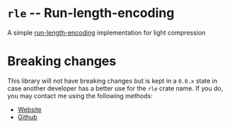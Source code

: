 # `rle` -- Run-length-encoding

A simple [run-length-encoding](https://en.wikipedia.org/wiki/Run-length_encoding) implementation for light compression

# Breaking changes

This library will not have breaking changes but is kept in a `0.0.x` state in case another developer has a better use for the `rle` crate name. If you do, you may contact me using the following methods:

- [Website](https://ogriffiths.com)
- [Github](https://github.com/owez/)